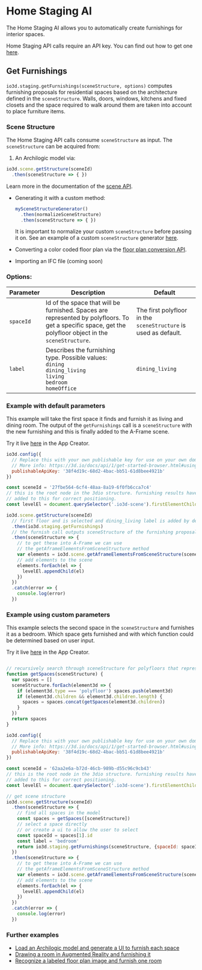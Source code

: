 # Home Staging AI

The Home Staging AI allows you to automatically create furnishings for interior spaces.

Home Staging API calls require an API key. You can find out how to get one [here](https://3d.io/docs/api/1/get-started-browser.html#using-publishable-api-keys).

## Get Furnishings

`io3d.staging.getFurnishings(sceneStructure, options)` computes furnishing proposals for residential spaces based on the architecture defined in the `sceneStructure`. Walls, doors, windows, kitchens and fixed closets and the space required to walk around them are taken into account to place furniture items.

### Scene Structure

The Home Staging API calls consume `sceneStructure` as input. The `sceneStructure` can be acquired from:

1. An Archilogic model
via:
```javascript
io3d.scene.getStructure(sceneId)
  .then(sceneStructure => { })
```
Learn more in the documentation of the [scene API](scene.md).

* Generating it with a custom method:
  ```javascript
  mySceneStructureGenerator()
    .then(normalizeSceneStructure)
    .then(sceneStructure => { })
  ```

  It is important to normalize your custom `sceneStructure` before passing it on.
  See an example of a custom `sceneStructure` generator [here](https://github.com/archilogic-com/3dio-js/tree/master/examples-browser/staging/stage-room-ar).

* Converting a color coded floor plan via the [floor plan conversion API](convert-floor-plan-to-3d.html#recognize).

* Importing an IFC file (coming soon)


### Options:

| Parameter | Description | Default |
| --- | --- | --- |
| `spaceId` | Id of the space that will be furnished. Spaces are represented by polyfloors. To get a specific space, get the polyfloor object in the `sceneStructure`. | The first polyfloor in the `sceneStructure` is used as default. |
| `label` | Describes the furnishing type. Possible values:<br>`dining`<br>`dining_living`<br>`living`<br>`bedroom`<br>`homeOffice` | `dining_living` |

### Example with default parameters

This example will take the first space it finds and furnish it as living and dining room.
The output of the `getFurnishings` call is a `sceneStructure` with the new furnishing and this is finally added to the A-Frame scene.

Try it live [here](https://appcreator.3d.io/xHFYjg?m=ne) in the App Creator.

```javascript
io3d.config({
  // Replace this with your own publishable key for use on your own domain
  // More info: https://3d.io/docs/api/1/get-started-browser.html#using-publishable-api-keys
  publishableApiKey: '38f4d19c-68d2-4bac-bb51-61d8bee4921b'
})

const sceneId = '27fbe564-6cf4-48aa-8a19-6f0fb6cca7c4'
// this is the root node in the 3dio structure. furnishing results have to be
// added to this for correct positioning.
const levelEl = document.querySelector('.io3d-scene').firstElementChild

io3d.scene.getStructure(sceneId)
  // first floor and is selected and dining_living label is added by default
  .then(io3d.staging.getFurnishings)
  // the furnish call outputs sceneStructure of the furnishing proposal
  .then(sceneStructure => {
    // to get these into A-Frame we can use
    // the getAframeElementsFromSceneStructure method
    var elements = io3d.scene.getAframeElementsFromSceneStructure(sceneStructure)
    // add elements to the scene
    elements.forEach(el => {
      levelEl.appendChild(el)
    })
  })
  .catch(error => {
    console.log(error)
  })
```

### Example using custom parameters

This example selects the second space in the `sceneStructure` and furnishes it as a bedroom.
Which space gets furnished and with which function could be determined based on user input.

Try it live [here](https://appcreator.3d.io/OhbEeX?m=e) in the App Creator.

```javascript

// recursively search through sceneStructure for polyfloors that represent spaces
function getSpaces(sceneStructure) {
  var spaces = []
  sceneStructure.forEach(element3d => {
    if (element3d.type === 'polyfloor') spaces.push(element3d)
    if (element3d.children && element3d.children.length) {
      spaces = spaces.concat(getSpaces(element3d.children))
    }
  })
  return spaces
}

io3d.config({
  // Replace this with your own publishable key for use on your own domain
  // More info: https://3d.io/docs/api/1/get-started-browser.html#using-publishable-api-keys
  publishableApiKey: '38f4d19c-68d2-4bac-bb51-61d8bee4921b'
})

const sceneId = '62aa2e6a-b72d-46cb-989b-d55c96c9cb43'
// this is the root node in the 3dio structure. furnishing results have to be
// added to this for correct positioning.
const levelEl = document.querySelector('.io3d-scene').firstElementChild

// get scene structure
io3d.scene.getStructure(sceneId)
  .then(sceneStructure => {
    // find all spaces in the model
    const spaces = getSpaces([sceneStructure])
    // select a space directly
    // or create a ui to allow the user to select
    const spaceId = spaces[1].id
    const label = 'bedroom'
    return io3d.staging.getFurnishings(sceneStructure, {spaceId: spaceId, label: label})
  })
  .then(sceneStructure => {
    // to get these into A-Frame we can use
    // the getAframeElementsFromSceneStructure method
    var elements = io3d.scene.getAframeElementsFromSceneStructure(sceneStructure)
    // add elements to the scene
    elements.forEach(el => {
      levelEl.appendChild(el)
    })
  })
  .catch(error => {
    console.log(error)
  })
```

### Further examples

* [Load an Archilogic model and generate a UI to furnish each space](https://github.com/archilogic-com/3dio-js/blob/master/examples-browser/staging/stage-scene-structure/index.html)
* [Drawing a room in Augmented Reality and furnishing it](https://github.com/archilogic-com/3dio-js/tree/master/examples-browser/staging/stage-room-ar)
* [Recognize a labeled floor plan image and furnish one room](https://github.com/archilogic-com/3dio-js/blob/master/examples-browser/staging/stage-floor-plan/index.html)
